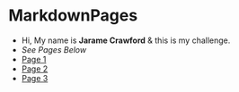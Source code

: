 # MarkdownPages
- Hi, My name is **Jarame Crawford** & this is my challenge.
- _See Pages Below_
- [Page 1](PAGEONE.md)
- [Page 2](PAGETWO.md)
- [Page 3](PAGETHREE.md)
